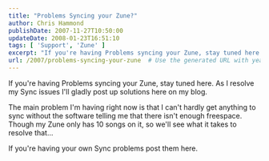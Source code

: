 ```yaml
---
title: "Problems Syncing your Zune?"
author: Chris Hammond
publishDate: 2007-11-27T10:50:00
updateDate: 2008-01-23T16:51:10
tags: [ 'Support', 'Zune' ]
excerpt: "If you're having Problems syncing your Zune, stay tuned here. As I resolve my Sync issues I'll gladly post up solutions here on my blog. The main problem I'm having right now is that I can't hardly get anything to sync without the software telling me that there isn't enough freespace. Though my Zune only has 10 songs on it, so we'll see what it takes to resolve that... If you're having your own Sync problems post them..."
url: /2007/problems-syncing-your-zune  # Use the generated URL with year
---
```

<P>If you're having Problems syncing your Zune, stay tuned here. As I resolve my Sync issues I'll gladly post up solutions here on my blog.</P> <P>The main problem I'm having right now is that I can't hardly get anything to sync without the software telling me that there isn't enough freespace. Though my Zune only has 10 songs on it, so we'll see what it takes to resolve that...</P> <P>If you're having your own Sync problems post them here.</P>
